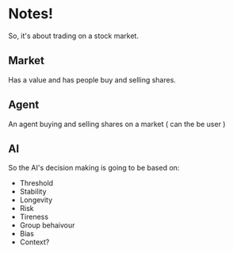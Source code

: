 # Notes!
So, it's about trading on a stock market.

## Market

Has a value and has people buy and selling shares.

## Agent

An agent buying and selling shares on a market ( can the be user )

## AI

So the AI's decision making is going to be based on:
* Threshold
* Stability
* Longevity
* Risk
* Tireness
* Group behaivour
* Bias
* Context?
